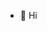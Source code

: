 - 👋 Hi

<!---
victorebifsc/victorebifsc is a ✨ special ✨ repository because its `README.md` (this file) appears on your GitHub profile.
You can click the Preview link to take a look at your changes.
--->
